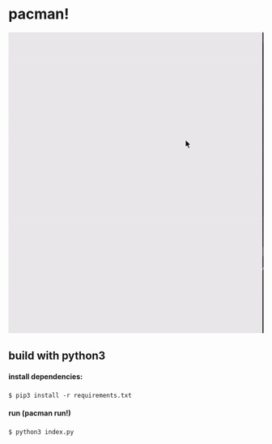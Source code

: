 # pacman!
![](img/demo.gif)

## build with python3
#### install dependencies:
`$ pip3 install -r requirements.txt`
#### run (pacman run!)
`$ python3 index.py`
